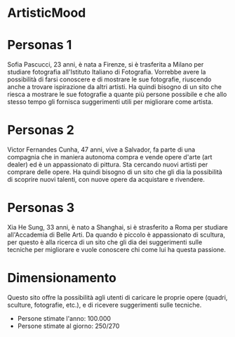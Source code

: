 # ArtisticMood

# Personas 1
Sofia Pascucci, 23 anni, è nata a Firenze, si è trasferita a Milano per studiare fotografia all'Istituto Italiano di Fotografia. Vorrebbe avere la possibilità di farsi conoscere e di mostrare le sue fotografie, riuscendo anche a trovare ispirazione da altri artisti. Ha quindi bisogno di un sito che riesca a mostrare le sue fotografie a quante più persone possibile e che allo stesso tempo gli fornisca suggerimenti utili per migliorare come artista.

# Personas 2
Victor Fernandes Cunha, 47 anni, vive a Salvador, fa parte di una compagnia che in maniera autonoma compra e vende opere d'arte (art dealer) ed è un appassionato di pittura. Sta cercando nuovi artisti per comprare delle opere. Ha quindi bisogno di un sito che gli dia la possibilità di scoprire nuovi talenti, con nuove opere da acquistare e rivendere.

# Personas 3
Xia He Sung, 33 anni, è nato a Shanghai, si è strasferito a Roma per studiare all'Accademia di Belle Arti. Da quando è piccolo è appassionato di scultura, per questo è alla ricerca di un sito che gli dia dei suggerimenti sulle tecniche per migliorare e vuole conoscere chi come lui ha questa passione.


# Dimensionamento 
Questo sito offre la possibilità agli utenti di caricare le proprie opere (quadri, sculture, fotografie, etc.), e di ricevere suggerimenti sulle tecniche.

- Persone stimate l'anno: 100.000
- Persone stimate al giorno: 250/270
